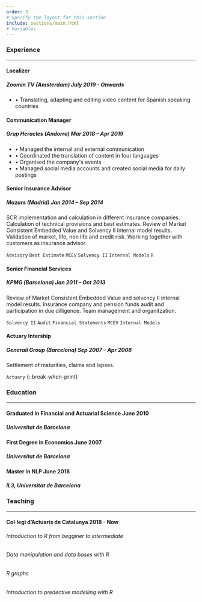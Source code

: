 ```yaml
---
order: 3
# Specify the layout for this section
include: sections/main.html
# Variables
---
```


### Experience
___

#### Localizer
##### Zoomin TV (Amsterdam) **July 2019 - Onwards**

- • Translating, adapting and editing video content for Spanish speaking countries

#### Communication Manager
##### Grup Heracles (Andorra) **Mar 2018 – Apr 2019**

- • Managed the internal and external communication
- • Coordinated the translation of content in four languages
- • Organised the company's events
- • Managed social media accounts and created social media for daily postings

#### Senior Insurance Advisor
##### Mazars (Madrid) **Jan 2014 – Sep 2014**
SCR implementation and calculation in different insurance companies. Calculation
of technical provisions and best estimates. Review of Market Consistent Embedded
Value and Solvency II internal model results. Validation of market, life, non
life and credit risk. Working together with customers as insurance advisor.

`Advisory` `Best Estimate` `MCEV` `Solvency II` `Internal Models` `R`

#### Senior Financial Services
##### KPMG (Barcelona) **Jan 2011 – Oct 2013**
Review of Market Consistent Embedded Value and solvency II internal model
results. Insurance company and pension funds audit and participation in due
dilligence. Team management and organitzation.

`Solvency II` `Audit` `Financial Statements` `MCEV` `Internal Models`

#### Actuary Intership
##### Generali Group (Barcelona) **Sep 2007 – Apr 2008**
Settlement of maturities, claims and lapses.

`Actuary`
{:.break-when-print}

### Education
___

#### Graduated in Financial and Actuarial Science **June 2010**
##### Universitat de Barcelona  

#### First Degree in Economics **June 2007**
##### Universitat de Barcelona

#### Master in NLP **June 2018**
##### IL3, Universitat de Barcelona


### Teaching
___

#### Col·legi d’Actuaris de Catalunya **2018 - Now**
###### Introduction to R from begginer to intermediate
###### Data manipulation and data bases with R
###### R graphs
###### Introduction to predective modelling with R

